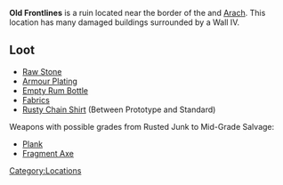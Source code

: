 **Old Frontlines** is a ruin located near the border of the [](Spider_Plains.md) and [Arach](Arach.md "wikilink"). This
location has many damaged buildings surrounded by a Wall IV.

## Loot

- [Raw Stone](Raw_Stone.md "wikilink")
- [Armour Plating](Armour_Plating.md "wikilink")
- [Empty Rum Bottle](Empty_Rum_Bottle.md "wikilink")
- [Fabrics](Fabrics.md "wikilink")
- [Rusty Chain Shirt](Rusty_Chain_Shirt.md "wikilink") (Between Prototype
  and Standard)

Weapons with possible grades from Rusted Junk to Mid-Grade Salvage:

- [Plank](Plank.md "wikilink")
- [Fragment Axe](Fragment_Axe.md "wikilink")

[Category:Locations](Category:Locations "wikilink")